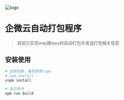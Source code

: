 ![logo](./logo.png)
# 企微云自动打包程序

> 目前已实现wap跟qwy的自动打包并发送打包相关信息

## 安装使用
``` bash
# 安装依赖，推荐使用cnpm
# npm install
cnpm install

# 运行命令
npm run build
```


